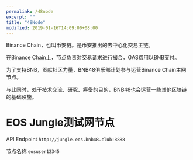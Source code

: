 ```yaml
---
permalink: /48node
excerpt: ""
title: "48Node"
modified: 2019-01-16T14:09:00+08:00
---
```

Binance Chain，也叫币安链。是币安推出的去中心化交易主链。

在Binance Chain上，节点负责对交易请求进行撮合，GAS费用以BNB支付。

为了支持BNB，贡献社区力量，BNB48俱乐部计划参与运营Binance Chain主网节点。

与此同时，处于技术交流、研究、筹备的目的，BNB48也会运营一些其他区块链的基础设施。

# EOS Jungle测试网节点
API Endpoint `http://jungle.eos.bnb48.club:8888`

节点名称 `eosuser12345`
